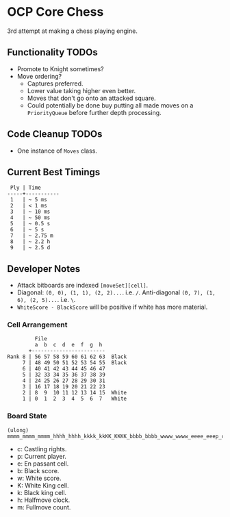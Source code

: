 # OCP Core Chess

3rd attempt at making a chess playing engine.

## Functionality TODOs

- Promote to Knight sometimes?
- Move ordering?
  - Captures preferred.
  - Lower value taking higher even better.
  - Moves that don't go onto an attacked square.
  - Could potentially be done buy putting all made moves on a `PriorityQueue` before further depth processing.

## Code Cleanup TODOs

- One instance of `Moves` class.

## Current Best Timings

```
 Ply | Time
-----+-----------
 1   | ~ 5 ms
 2   | < 1 ms
 3   | ~ 10 ms
 4   | ~ 50 ms
 5   | ~ 0.5 s
 6   | ~ 5 s
 7   | ~ 2.75 m
 8   | ~ 2.2 h
 9   | ~ 2.5 d
```

## Developer Notes

- Attack bitboards are indexed `[moveSet][cell]`.
- Diagonal: `(0, 0), (1, 1), (2, 2)...`. i.e. `/`. Anti-diagonal `(0, 7), (1, 6), (2, 5)...`. i.e. `\`.
- `WhiteScore - BlackScore` will be positive if white has more material.

### Cell Arrangement

```
         File
         a  b  c  d  e  f  g  h
       +------------------------
Rank 8 | 56 57 58 59 60 61 62 63  Black
     7 | 48 49 50 51 52 53 54 55  Black
     6 | 40 41 42 43 44 45 46 47
     5 | 32 33 34 35 36 37 38 39
     4 | 24 25 26 27 28 29 30 31
     3 | 16 17 18 19 20 21 22 23
     2 | 8  9  10 11 12 13 14 15  White
     1 | 0  1  2  3  4  5  6  7   White
```

### Board State

```
(ulong) mmmm_mmmm_mmmm_hhhh_hhhh_kkkk_kkKK_KKKK_bbbb_bbbb_wwww_wwww_eeee_eeep_cccc
```

- c: Castling rights.
- p: Current player.
- e: En passant cell.
- b: Black score.
- w: White score.
- K: White King cell.
- k: Black king cell.
- h: Halfmove clock.
- m: Fullmove count.